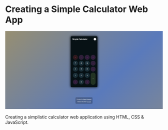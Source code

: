# Creating a Simple Calculator Web App

![Alt text](simple-calculator-web-app.png "A screenshot showcasing a simple calculator in light mode and dark mode.")

Creating a simplistic calculator web application using HTML, CSS &amp; JavaScript. 
